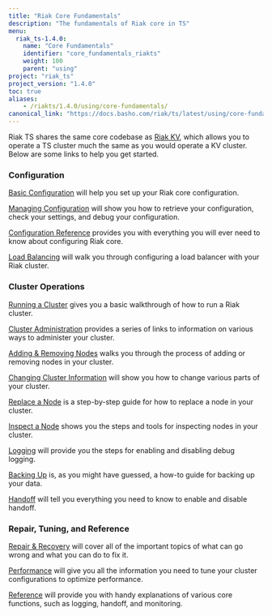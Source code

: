 ```yaml
---
title: "Riak Core Fundamentals"
description: "The fundamentals of Riak core in TS"
menu:
  riak_ts-1.4.0:
    name: "Core Fundamentals"
    identifier: "core_fundamentals_riakts"
    weight: 100
    parent: "using"
project: "riak_ts"
project_version: "1.4.0"
toc: true
aliases:
    - /riakts/1.4.0/using/core-fundamentals/
canonical_link: "https://docs.basho.com/riak/ts/latest/using/core-fundamentals"
---
```



[Riak KV]: /riak/kv/2.1.4/

Riak TS shares the same core codebase as [Riak KV], which allows you to operate a TS cluster much the same as you would operate a KV cluster. Below are some links to help you get started.


### Configuration

<a href="http://docs.basho.com/riak/kv/2.1.4/configuring/basic/" target="_blank">Basic Configuration</a> will help you set up your Riak core configuration.

<a href="http://docs.basho.com/riak/kv/2.1.4/configuring/managing/" target="_blank">Managing Configuration</a> will show you how to retrieve your configuration, check your settings, and debug your configuration.

<a href="http://docs.basho.com/riak/kv/2.1.4/configuring/reference/" target="_blank">Configuration Reference</a> provides you with everything you will ever need to know about configuring Riak core.

<a href="http://docs.basho.com/riak/kv/2.1.4/configuring/load-balancing-proxy/" target="_blank">Load Balancing</a> will walk you through configuring a load balancer with your Riak cluster.


### Cluster Operations

<a href="http://docs.basho.com/riak/kv/2.1.4/using/running-a-cluster/" target="_blank">Running a Cluster</a> gives you a basic walkthrough of how to run a Riak cluster.

<a href="http://docs.basho.com/riak/kv/2.1.4/using/admin/" target="_blank">Cluster Administration</a> provides a series of links to information on various ways to administer your cluster.

<a href="http://docs.basho.com/riak/kv/2.1.4/using/cluster-operations/adding-removing-nodes/" target="_blank">Adding & Removing Nodes</a> walks you through the process of adding or removing nodes in your cluster.

<a href="http://docs.basho.com/riak/kv/2.1.4/using/cluster-operations/changing-cluster-info/" target="_blank">Changing Cluster Information</a> will show you how to change various parts of your cluster.

<a href="http://docs.basho.com/riak/kv/2.1.4/using/cluster-operations/replacing-node/" target="_blank">Replace a Node</a> is a step-by-step guide for how to replace a node in your cluster.

<a href="http://docs.basho.com/riak/kv/2.1.4/using/cluster-operations/inspecting-node/" target="_blank">Inspect a Node</a> shows you the steps and tools for inspecting nodes in your cluster.

<a href="http://docs.basho.com/riak/kv/2.1.4/using/cluster-operations/logging/" target="_blank">Logging</a> will provide you the steps for enabling and disabling debug logging.

<a href="http://docs.basho.com/riak/kv/2.1.4/using/cluster-operations/backing-up/" target="_blank">Backing Up</a> is, as you might have guessed, a how-to guide for backing up your data.

<a href="http://docs.basho.com/riak/kv/2.1.4/using/cluster-operations/handoff/" target="_blank">Handoff</a> will tell you everything you need to know to enable and disable handoff.


### Repair, Tuning, and Reference

<a href="http://docs.basho.com/riak/kv/2.1.4/using/repair-recovery/" target="_blank">Repair & Recovery</a> will cover all of the important topics of what can go wrong and what you can do to fix it.

<a href="http://docs.basho.com/riak/kv/2.1.4/using/performance/" target="_blank">Performance</a> will give you all the information you need to tune your cluster configurations to optimize performance.

<a href="http://docs.basho.com/riak/kv/2.1.4/using/reference/" target="_blank">Reference</a> will provide you with handy explanations of various core functions, such as logging, handoff, and monitoring.

